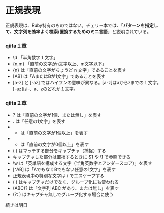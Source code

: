 # 正規表現  
正規表現は、Ruby特有のものではない。チェリー本では、「**パターンを指定して、文字列を効率よく検索/置換するためのミニ言語**」と説明されている。

### qiita１章  
- \d 「半角数字１文字」 
- {n,m} 「直前の文字がn文字以上、m文字以下」
- {n} は「直前の文字がちょうど n 文字」であることを表す
- [AB] は「AまたはBが1文字」であることを表す
- [a-z] と [-az] ではハイフンの意味が異なる。[a-z]はaからzまでの１文字。[-az]は-、a、zのどれか１文字。

### qiita２章
- ? は「直前の文字が1個、または無し」を表す
- . は「任意の1文字」を表す
- + は「直前の文字が1個以上」を表す
- * は「直前の文字が0個以上」を表す
- ( ) はマッチする部分をキャプチャ（捕捉）する
- キャプチャした部分は置換するときに $1 や \1 で参照できる
- \w は「英単語を構成する文字（半角英数字とアンダースコア）」を表す
- [^AB] は「AでもなくBでもない任意の1文字」を表す
- 正規表現中の特別な文字は \ でエスケープする
- ( ) はキャプチャだけでなく、グループ化にも使われる
- (ABC)? は「文字列 ABC があり、または無し」を表す
- (?: ) はキャプチャ無しでグループ化する場合に使う

続きは明日
